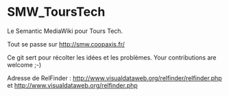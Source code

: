 SMW_ToursTech
=============

Le Semantic MediaWiki pour Tours Tech.

Tout se passe sur http://smw.coopaxis.fr/

Ce git sert pour récolter les idées et les problèmes. Your contributions are welcome ;-)

Adresse de RelFinder : http://www.visualdataweb.org/relfinder/relfinder.php et http://www.visualdataweb.org/relfinder.php